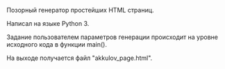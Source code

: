 Позорный генератор простейших HTML страниц.

Написал на языке Python 3.

Задание пользователем параметров генерации происходит на уровне исходного кода в функции main().

На выходе получается файл "akkulov_page.html".

